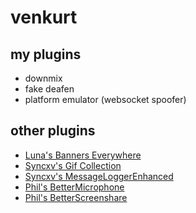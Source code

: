 # venkurt

## my plugins

* downmix
* fake deafen
* platform emulator (websocket spoofer)

## other plugins

* [Luna's Banners Everywhere](https://codeberg.org/Lunaa/bannersEverywhere)
* [Syncxv's Gif Collection](https://github.com/Syncxv/vc-gif-collections)
* [Syncxv's MessageLoggerEnhanced](https://github.com/Syncxv/vc-message-logger-enhanced)
* [Phil's BetterMicrophone](https://github.com/philhk/Vencord)
* [Phil's BetterScreenshare](https://github.com/philhk/Vencord)